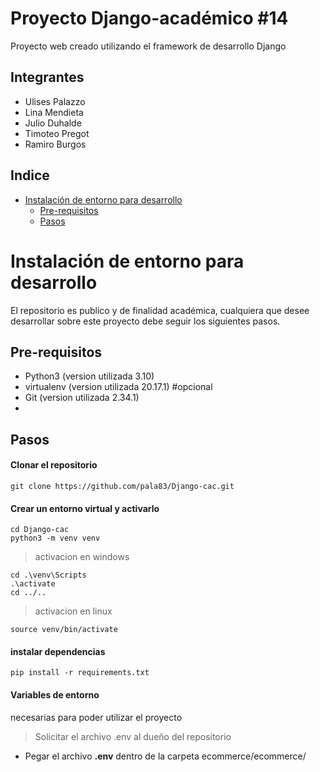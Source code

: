 # Proyecto Django-académico #14
Proyecto web creado utilizando el framework de desarrollo Django

## Integrantes
- Ulises Palazzo
- Lina Mendieta
- Julio Duhalde
- Timoteo Pregot
- Ramiro Burgos

## Indice
- [Instalación de entorno para desarrollo](#instalación-de-entorno-para-desarrollo)
    - [Pre-requisitos](#pre-requisitos)
    - [Pasos](#pasos)

# Instalación de entorno para desarrollo
El repositorio es publico y de finalidad académica, cualquiera que desee desarrollar sobre este proyecto debe seguir los siguientes pasos.

## Pre-requisitos
- Python3 (version utilizada 3.10)
- virtualenv (version utilizada 20.17.1) #opcional
- Git (version utilizada 2.34.1)
- 

## Pasos

#### Clonar el repositorio
~~~ git
git clone https://github.com/pala83/Django-cac.git
~~~

#### Crear un entorno virtual y activarlo
~~~ git
cd Django-cac
python3 -m venv venv
~~~
> activacion en windows
~~~ git
cd .\venv\Scripts
.\activate
cd ../..
~~~
> activacion en linux
~~~ git
source venv/bin/activate
~~~

#### instalar dependencias
~~~ git
pip install -r requirements.txt
~~~

#### Variables de entorno
necesarias para poder utilizar el proyecto
> Solicitar el archivo .env al dueño del repositorio
- Pegar el archivo **.env** dentro de la carpeta ecommerce/ecommerce/
